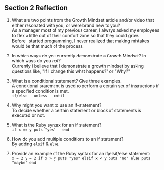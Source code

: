 ## Section 2 Reflection

1. What are two points from the Growth Mindset article and/or video that either resonated with you, or were brand new to you?  
As a manager most of my previous career, I always asked my employees to flex a little out of their comfort zone so that they could grow.  
Before I started programming, I never realized that making mistakes would be that much of the process.

2. In which ways do you currently demonstrate a Growth Mindset? In which ways do you _not_?  
Currently i believe that I demonstrate a growth mindset by asking questions like, "If I change this what happens?" or "Why?"

3. What is a conditional statement? Give three examples.  
A conditional statement is used to perform a certain set of instructions if a specified condition is met.  
`if/else  
unless  
until`

4. Why might you want to use an if-statement?  
To decide whether a certain statement or block of statements is executed or not.  

5. What is the Ruby syntax for an if statement?  
`if x == y
  puts "yes"  
end `

6. How do you add multiple conditions to an if statement?  
By adding `elsif` & `else`.  

7. Provide an example of the Ruby syntax for an if/elsif/else statement:  
`x = 2
y = 2
if x > y
  puts "yes"
elsif x < y
  puts "no"
else
  puts "maybe"
end`
